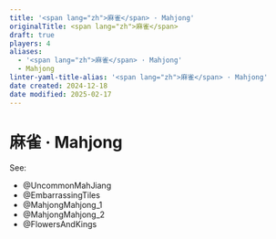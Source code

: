 ```yaml
---
title: '<span lang="zh">麻雀</span> · Mahjong'
originalTitle: <span lang="zh">麻雀</span>
draft: true
players: 4
aliases:
  - '<span lang="zh">麻雀</span> · Mahjong'
  - Mahjong
linter-yaml-title-alias: '<span lang="zh">麻雀</span> · Mahjong'
date created: 2024-12-18
date modified: 2025-02-17
---
```

# <span lang="zh">麻雀</span> · Mahjong

See:
- @UncommonMahJiang
- @EmbarrassingTiles
- @MahjongMahjong_1
- @MahjongMahjong_2
- @FlowersAndKings
